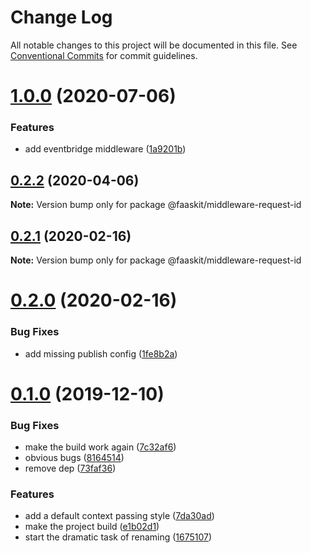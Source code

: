 # Change Log

All notable changes to this project will be documented in this file.
See [Conventional Commits](https://conventionalcommits.org) for commit guidelines.

# [1.0.0](https://github.com/NullServe/faaskit/compare/v0.2.1...v1.0.0) (2020-07-06)


### Features

* add eventbridge middleware ([1a9201b](https://github.com/NullServe/faaskit/commit/1a9201b9b03994f899cd8f64b94bc1859a749d45))





## [0.2.2](https://github.com/NullServe/faaskit/compare/v0.2.1...v0.2.2) (2020-04-06)

**Note:** Version bump only for package @faaskit/middleware-request-id





## [0.2.1](https://github.com/NullServe/faaskit/compare/v0.2.0...v0.2.1) (2020-02-16)

**Note:** Version bump only for package @faaskit/middleware-request-id





# [0.2.0](https://github.com/NullServe/faaskit/compare/v0.0.0...v0.2.0) (2020-02-16)


### Bug Fixes

* add missing publish config ([1fe8b2a](https://github.com/NullServe/faaskit/commit/1fe8b2aa3f1b28a96b83f4d100c5a54b83dbeca5))





# [0.1.0](https://github.com/NullServe/faaskit/compare/v2.1.10...v0.1.0) (2019-12-10)


### Bug Fixes

* make the build work again ([7c32af6](https://github.com/NullServe/faaskit/commit/7c32af62853fbe66df16e21ee67f769ff15e12ce))
* obvious bugs ([8164514](https://github.com/NullServe/faaskit/commit/8164514129d1ed0f90cd6d9676380a7ce8ce76f0))
* remove dep ([73faf36](https://github.com/NullServe/faaskit/commit/73faf36a55901b8961b7e8be3ca2f6a0eab5ddc4))


### Features

* add a default context passing style ([7da30ad](https://github.com/NullServe/faaskit/commit/7da30ad569d19d65607a6a86430b05ab18739952))
* make the project build ([e1b02d1](https://github.com/NullServe/faaskit/commit/e1b02d1b49a14ed5c85b1347ed5811d0727f7103))
* start the dramatic task of renaming ([1675107](https://github.com/NullServe/faaskit/commit/1675107adb1e11edadc411494c3c540ab170c24c))
